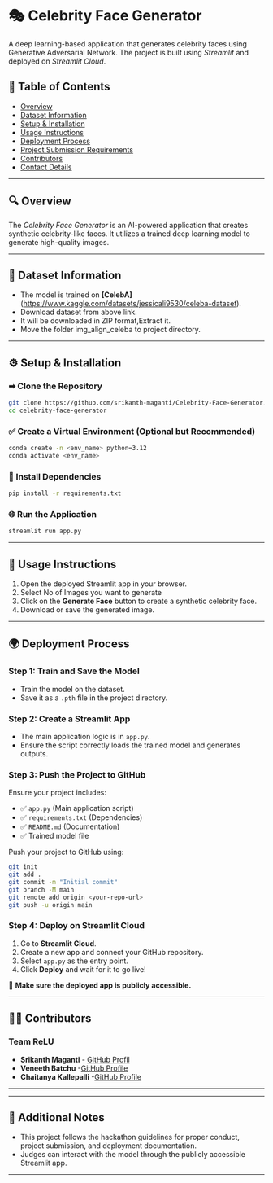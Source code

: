 # 🎭 Celebrity Face Generator  

A deep learning-based application that generates celebrity faces using  Generative Adversarial Network. The project is built using *Streamlit* and deployed on *Streamlit Cloud*.

## 📌 Table of Contents  
- [Overview](#-overview)
- [Dataset Information](#-dataset-information) 
- [Setup & Installation](#-setup--installation)  
- [Usage Instructions](#-usage-instructions)  
- [Deployment Process](#-deployment-process)  
- [Project Submission Requirements](#-project-submission-requirements)  
- [Contributors](#-contributors)
- [Contact Details](#-contact) 

---

## 🔍 Overview  
The *Celebrity Face Generator* is an AI-powered application that creates synthetic celebrity-like faces. It utilizes a trained deep learning model to generate high-quality images.  

---

## 📂 Dataset Information  
- The model is trained on **[CelebA]** (https://www.kaggle.com/datasets/jessicali9530/celeba-dataset).
- Download dataset from above link.
- It will be downloaded in ZIP format,Extract it.
- Move the folder img_align_celeba to project directory.


---
## ⚙ Setup & Installation  

### ➡ Clone the Repository  
```bash
git clone https://github.com/srikanth-maganti/Celebrity-Face-Generator.git
cd celebrity-face-generator
```

### ✅ Create a Virtual Environment (Optional but Recommended)  
```bash
conda create -n <env_name> python=3.12
conda activate <env_name>
```

### 💾 Install Dependencies  
```bash
pip install -r requirements.txt
```

### 🌐 Run the Application  
```bash
streamlit run app.py
```

---

## 🚀 Usage Instructions  
1. Open the deployed Streamlit app in your browser.
2. Select No of Images you want to generate
3. Click on the **Generate Face** button to create a synthetic celebrity face.
4. Download or save the generated image.

---

## 🌍 Deployment Process  

### Step 1: Train and Save the Model  
- Train the model on the dataset.
- Save it as a `.pth`  file in the project directory.

### Step 2: Create a Streamlit App  
- The main application logic is in `app.py`.
- Ensure the script correctly loads the trained model and generates outputs.

### Step 3: Push the Project to GitHub  
Ensure your project includes:
- ✅ `app.py` (Main application script)
- ✅ `requirements.txt` (Dependencies)
- ✅ `README.md` (Documentation)
- ✅ Trained model file

Push your project to GitHub using:
```bash
git init
git add .
git commit -m "Initial commit"
git branch -M main
git remote add origin <your-repo-url>
git push -u origin main
```

### Step 4: Deploy on Streamlit Cloud  
1. Go to **Streamlit Cloud**.
2. Create a new app and connect your GitHub repository.
3. Select `app.py` as the entry point.
4. Click **Deploy** and wait for it to go live!

📌 **Make sure the deployed app is publicly accessible.**

---





## 👨‍💻 Contributors 
### Team ReLU
- **Srikanth Maganti** - [GitHub Profil](https://github.com/srikanth-maganti)
- **Veneeth Batchu**   -[GitHub Profile](https://github.com/IAMVENEETH)
- **Chaitanya Kallepalli** -[GitHub Profile]()

---


---

## 📢 Additional Notes  
- This project follows the hackathon guidelines for proper conduct, project submission, and deployment documentation.
- Judges can interact with the model through the publicly accessible Streamlit app.

---



